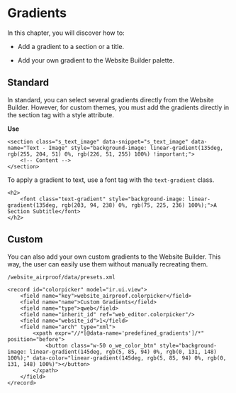 # Gradients

In this chapter, you will discover how to:

  * Add a gradient to a section or a title.

  * Add your own gradient to the Website Builder palette.

## Standard

In standard, you can select several gradients directly from the Website
Builder. However, for custom themes, you must add the gradients directly in
the section tag with a style attribute.

**Use**

    
    
    <section class="s_text_image" data-snippet="s_text_image" data-name="Text - Image" style="background-image: linear-gradient(135deg, rgb(255, 204, 51) 0%, rgb(226, 51, 255) 100%) !important;">
        <!-- Content -->
    </section>
    

To apply a gradient to text, use a font tag with the `text-gradient` class.

    
    
    <h2>
        <font class="text-gradient" style="background-image: linear-gradient(135deg, rgb(203, 94, 238) 0%, rgb(75, 225, 236) 100%);">A Section Subtitle</font>
    </h2>
    

## Custom

You can also add your own custom gradients to the Website Builder. This way,
the user can easily use them without manually recreating them.

`/website_airproof/data/presets.xml`

    
    
    <record id="colorpicker" model="ir.ui.view">
        <field name="key">website_airproof.colorpicker</field>
        <field name="name">Custom Gradients</field>
        <field name="type">qweb</field>
        <field name="inherit_id" ref="web_editor.colorpicker"/>
        <field name="website_id">1</field>
        <field name="arch" type="xml">
            <xpath expr="//*[@data-name='predefined_gradients']/*" position="before">
                <button class="w-50 o_we_color_btn" style="background-image: linear-gradient(145deg, rgb(5, 85, 94) 0%, rgb(0, 131, 148) 100%);" data-color="linear-gradient(145deg, rgb(5, 85, 94) 0%, rgb(0, 131, 148) 100%)"></button>
            </xpath>
        </field>
    </record>
    

